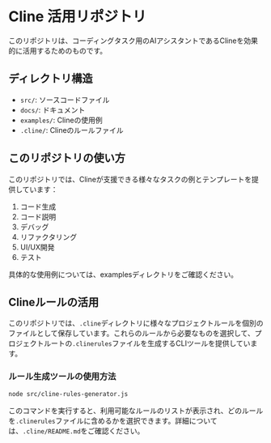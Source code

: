 # Cline 活用リポジトリ

このリポジトリは、コーディングタスク用のAIアシスタントであるClineを効果的に活用するためのものです。

## ディレクトリ構造

- `src/`: ソースコードファイル
- `docs/`: ドキュメント
- `examples/`: Clineの使用例
- `.cline/`: Clineのルールファイル

## このリポジトリの使い方

このリポジトリでは、Clineが支援できる様々なタスクの例とテンプレートを提供しています：

1. コード生成
2. コード説明
3. デバッグ
4. リファクタリング
5. UI/UX開発
6. テスト

具体的な使用例については、examplesディレクトリをご確認ください。

## Clineルールの活用

このリポジトリでは、`.cline`ディレクトリに様々なプロジェクトルールを個別のファイルとして保存しています。これらのルールから必要なものを選択して、プロジェクトルートの`.clinerules`ファイルを生成するCLIツールを提供しています。

### ルール生成ツールの使用方法

```bash
node src/cline-rules-generator.js
```

このコマンドを実行すると、利用可能なルールのリストが表示され、どのルールを`.clinerules`ファイルに含めるかを選択できます。詳細については、`.cline/README.md`をご確認ください。
